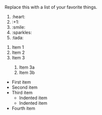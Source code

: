 Replace this with a list of your favorite things.

<html>
  <body>
   <ol>
  <li>:heart:</li>
  <li>:+1:</li>
  <li>:smile:</li>
  <li>:sparkles:</li>
   <li>:tada:</li>
</ol>
    

    
    
    
<ol>
  <li>Item 1</li>
  <li>Item 2</li>
  <li>Item 3</li>
  <ol>
    <li>Item 3a</li>
    <li>Item 3b</li>
    </ol>
</ol>   
    
    
        
<ul>
  <li>First item</li>
  <li>Second item</li>
  <li>Third item
    <ul>
      <li>Indented item</li>
      <li>Indented item</li>
    </ul>
  </li>
  <li>Fourth item</li>
</ul>
  </body>
  </html>
